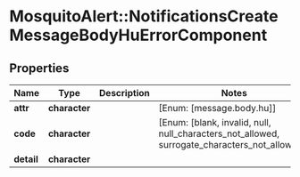 # MosquitoAlert::NotificationsCreateMessageBodyHuErrorComponent


## Properties
Name | Type | Description | Notes
------------ | ------------- | ------------- | -------------
**attr** | **character** |  | [Enum: [message.body.hu]] 
**code** | **character** |  | [Enum: [blank, invalid, null, null_characters_not_allowed, surrogate_characters_not_allowed]] 
**detail** | **character** |  | 


